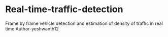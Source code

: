 # Real-time-traffic-detection
Frame by frame vehicle detection and estimation of density of traffic in real time
Author-yeshwanth12
